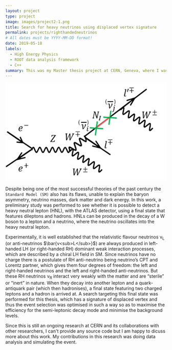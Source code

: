 ```yaml
---
layout: project
type: project
image: images/project2-1.png
title: Search for heavy neutrinos using displaced vertex signature
permalink: projects/righthandedneutrinos
# All dates must be YYYY-MM-DD format!
date: 2019-05-18
labels:
  - High Energy Physics
  - ROOT data analysis framework
  - C++
summary: This was my Master thesis project at CERN, Geneva, where I was trying to simulate and detect a heavy neutral lepton with the ATLAS detector using a final state that features dileptons and hadrons.
---
```


<img class="ui medium right floated rounded image" src="../images/project2-1.png">

Despite being one of the most successful theories of the past century the `Standard Model (SM)` also has its flaws, unable to explain the baryon asymmetry, neutrino masses, dark matter and dark energy. In this work, a preliminary study was performed to see whether it is possible to detect a heavy neutral lepton (HNL), with the ATLAS detector, using a final state that features dileptons and hadrons. HNLs can be produced in the decay of a W boson to a lepton and a neutrino, where the neutrino oscillates into the heavy neutral lepton. 

Experimentally, it is well established that the relativistic flavour neutrinos ν<sub>L</sub> (or anti-neutrinos $\bar{ν<sub>L</sub>}$) are always produced in left-handed LH (or right-handed RH) dominant weak interaction processes, which are described by a chiral LH field in SM. Since neutrinos have no charge there is a postulate of RH anti-neutrino being neutrino’s CPT and Lorentz partner, which gives them four degrees of freedom: the left and right-handed neutrinos and the left and right-handed anti-neutrinos. But these RH neutrinos ν<sub>R</sub> interact very weakly with the matter and are “sterile” or “inert” in nature. When they decay into another lepton and a quark-antiquark pair (which then hadronises), a final state featuring two charged leptons and a hadron is arrived at. A search targeting this final state was performed for this thesis, which has a signature of displaced vertex and thus the event selection was optimised in such a way so as to maximise the efficiency for the semi-leptonic decay mode and minimise the background levels.

Since this is still an ongoing research at CERN and its collaborations with other researchers, I can't provide any source code but I am happy to dicuss more about this work. My contributions in this research was doing data analysis and simulating the event.

